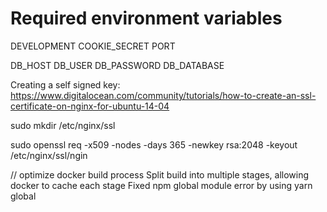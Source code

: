 # Required environment variables

DEVELOPMENT
COOKIE_SECRET
PORT

DB_HOST
DB_USER
DB_PASSWORD
DB_DATABASE

Creating a self signed key:
https://www.digitalocean.com/community/tutorials/how-to-create-an-ssl-certificate-on-nginx-for-ubuntu-14-04

sudo mkdir /etc/nginx/ssl

sudo openssl req -x509 -nodes -days 365 -newkey rsa:2048 -keyout /etc/nginx/ssl/ngin

// optimize docker build process
Split build into multiple stages, allowing docker to cache each stage
Fixed npm global module error by using yarn global
